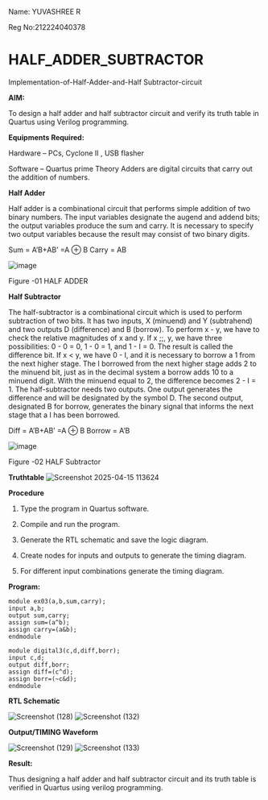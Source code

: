 Name: YUVASHREE R

Reg No:212224040378

# HALF_ADDER_SUBTRACTOR

Implementation-of-Half-Adder-and-Half Subtractor-circuit

**AIM:**

To design a half adder and half subtractor circuit and verify its truth table in Quartus using Verilog programming.

**Equipments Required:**

Hardware – PCs, Cyclone II , USB flasher 

Software – Quartus prime Theory Adders are digital circuits that carry out the addition of numbers.

**Half Adder**

Half adder is a combinational circuit that performs simple addition of two binary numbers. The input variables designate the augend and addend bits; the output variables produce the sum and carry. It is necessary to specify two output variables because the result may consist of two binary digits.

Sum = A’B+AB’ =A ⊕ B Carry = AB

![image](https://github.com/naavaneetha/HALF_ADDER_SUBTRACTOR/assets/154305477/bd4a0b2c-cdbc-4184-ab08-81578f121e1f)

Figure -01 HALF ADDER

**Half Subtractor**

The half-subtractor is a combinational circuit which is used to perform subtraction of two bits. It has two inputs, X (minuend) and Y (subtrahend) and two outputs D (difference) and B (borrow). To perform x - y, we have to check the relative magnitudes of x and y. If x ;;, y, we have three possibilities: 0 - 0 = 0, 1 - 0 = 1, and 1 - I = 0. The result is called the difference bit. If x < y, we have 0 - I, and it is necessary to borrow a 1 from the next higher stage. The I borrowed from the next higher stage adds 2 to the minuend bit, just as in the decimal system a borrow adds 10 to a minuend digit. With the minuend equal to 2, the difference becomes 2 - I = 1. The half-subtractor needs two outputs. One output generates the difference and will be designated by the symbol D. The second output, designated B for borrow, generates the binary signal that informs the next stage that a I has been borrowed. 

Diff = A’B+AB’ =A ⊕ B
Borrow = A’B

 ![image](https://github.com/naavaneetha/HALF_ADDER_SUBTRACTOR/assets/154305477/d76b099c-513f-4e7c-843a-e2fd028a531a)

Figure -02 HALF Subtractor

**Truthtable**
![Screenshot 2025-04-15 113624](https://github.com/user-attachments/assets/549fad1a-d85a-45a7-9904-80327b3a52ee)


**Procedure**

1.	Type the program in Quartus software.

2.	Compile and run the program.

3.	Generate the RTL schematic and save the logic diagram.

4.	Create nodes for inputs and outputs to generate the timing diagram.

5.	For different input combinations generate the timing diagram.


**Program:**
```
module ex03(a,b,sum,carry);
input a,b;
output sum,carry;
assign sum=(a^b);
assign carry=(a&b);
endmodule
```

```
module digital3(c,d,diff,borr);
input c,d;
output diff,borr;
assign diff=(c^d);
assign borr=(~c&d);
endmodule
```

**RTL Schematic**

![Screenshot (128)](https://github.com/user-attachments/assets/7243dd1d-42ae-40bf-8fee-2b60e3b1823c)
![Screenshot (132)](https://github.com/user-attachments/assets/46670139-9db3-4059-8fea-4d4c9b014b78)



**Output/TIMING Waveform**

![Screenshot (129)](https://github.com/user-attachments/assets/fde83700-7013-4730-a4cb-3404f331e2f6)
![Screenshot (133)](https://github.com/user-attachments/assets/dbab7fce-9a48-4feb-a493-da9b22459cd3)


**Result:**

Thus designing a half adder and half subtractor circuit and its truth table is verified in Quartus using verilog programming.
